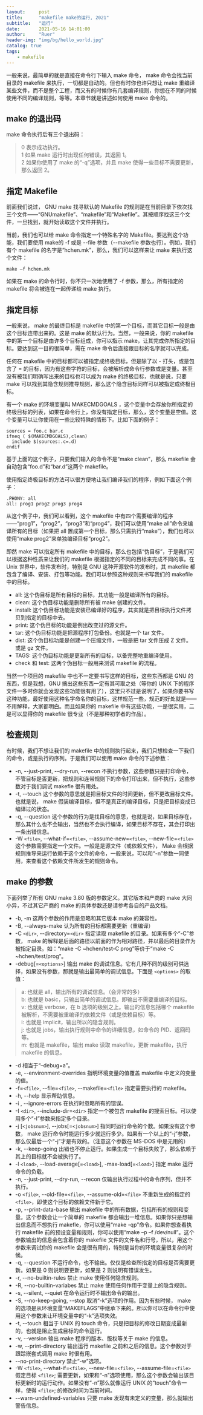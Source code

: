```yaml
---
layout:     post
title:      "makefile make的运行, 2021"
subtitle:   "运行"
date:       2021-05-16 14:01:00
author:     "Ruer"
header-img: "img/bg/hello_world.jpg"
catalog: true
tags:
    - makefile
---
```


一般来说，最简单的就是直接在命令行下输入 make 命令， make 命令会找当前目录的 makefile 来执行，一切都是自动的。但也有时你也许只想让 make 重编译某些文件，而不是整个工程，而又有的时候你有几套编译规则，你想在不同的时候使用不同的编译规则，等等。本章节就是讲述如何使用 make 命令的。

## make 的退出码

make 命令执行后有三个退出码：

> 0 表示成功执行。  
> 1 如果 make 运行时出现任何错误，其返回 1。  
> 2 如果你使用了 make 的“-q”选项，并且 make 使得一些目标不需要更新，那么返回 2。  


## 指定 Makefile

前面我们说过， GNU make 找寻默认的 Makefile 的规则是在当前目录下依次找三个文件——“GNUmakefile”、“makefile”和“Makefile”。其按顺序找这三个文件，一旦找到，就开始读取这个文件并执行。

当前，我们也可以给 make 命令指定一个特殊名字的 Makefile。要达到这个功能，我们要使用 make的 -f 或是 --file 参数（--makefile 参数也行）。例如，我们有个 makefile 的名字是“hchen.mk”，那么，我们可以这样来让 make 来执行这个文件：

```
make –f hchen.mk
```

如果在 make 的命令行时，你不只一次地使用了 -f 参数，那么，所有指定的 makefile 将会被连在一起传递给 make 执行。

## 指定目标

一般来说， make 的最终目标是 makefile 中的第一个目标，而其它目标一般是由这个目标连带出来的。这是 make 的默认行为。当然，一般来说，你的 makefile 中的第一个目标是由许多个目标组成，你可以指示 make，让其完成你所指定的目标。要达到这一目的很简单，需在 make 命令后直接跟目标的名字就可以完成。

任何在 makefile 中的目标都可以被指定成终极目标，但是除了以 - 打头，或是包含了 = 的目标，因为有这些字符的目标，会被解析成命令行参数或是变量。甚至没有被我们明确写出来的目标也可以成为 make 的终极目标，也就是说，只要 make 可以找到其隐含规则推导规则，那么这个隐含目标同样可以被指定成终极目标。

有一个 make 的环境变量叫 MAKECMDGOALS ，这个变量中会存放你所指定的终极目标的列表，如果在命令行上，你没有指定目标，那么，这个变量是空值。这个变量可以让你使用在一些比较特殊的情形下。比如下面的例子：

```
sources = foo.c bar.c
ifneq ( $(MAKECMDGOALS),clean)
  include $(sources:.c=.d)
endif
```

基于上面的这个例子，只要我们输入的命令不是“make clean”，那么 makefile 会自动包含“foo.d”和“bar.d”这两个 makefile。

使用指定终极目标的方法可以很方便地让我们编译我们的程序，例如下面这个例子：

```
.PHONY: all
all: prog1 prog2 prog3 prog4
```

从这个例子中，我们可以看到，这个 makefile 中有四个需要编译的程序——“prog1”，“prog2”，“prog3”和“prog4”，我们可以使用“make all”命令来编译所有的目标（如果把 all 置成第一个目标，那么只需执行“make”），我们也可以使用“make prog2”来单独编译目标“prog2”。

即然 make 可以指定所有 makefile 中的目标，那么也包括“伪目标”，于是我们可以根据这种性质来让我们的 makefile 根据指定的不同的目标来完成不同的事。在 Unix 世界中，软件发布时，特别是 GNU 这种开源软件的发布时，其 makefile 都包含了编译、安装、打包等功能。我们可以参照这种规则来书写我们的 makefile 中的目标。

* all: 这个伪目标是所有目标的目标，其功能一般是编译所有的目标。  
* clean: 这个伪目标功能是删除所有被 make 创建的文件。  
* install: 这个伪目标功能是安装已编译好的程序，其实就是把目标执行文件拷贝到指定的目标中去。  
* print: 这个伪目标的功能是例出改变过的源文件。  
* tar: 这个伪目标功能是把源程序打包备份。也就是一个 tar 文件。  
* dist: 这个伪目标功能是创建一个压缩文件，一般是把 tar 文件压成 Z 文件。或是 gz 文件。  
* TAGS: 这个伪目标功能是更新所有的目标，以备完整地重编译使用。  
* check 和 test: 这两个伪目标一般用来测试 makefile 的流程。  

当然一个项目的 makefile 中也不一定要书写这样的目标，这些东西都是 GNU 的东西，但是我想，GNU 搞出这些东西一定有其可取之处（等你的 UNIX 下的程序文件一多时你就会发现这些功能很有用了），这里只不过是说明了，如果你要书写这种功能，最好使用这种名字命名你的目标，这样规范一些，规范的好处就是——不用解释，大家都明白。而且如果你的 makefile 中有这些功能，一是很实用，二是可以显得你的 makefile 很专业（不是那种初学者的作品）。

## 检查规则

有时候，我们不想让我们的 makefile 中的规则执行起来，我们只想检查一下我们的命令，或是执行的序列。于是我们可以使用 make 命令的下述参数：

* -n, --just-print, --dry-run, --recon 不执行参数，这些参数只是打印命令，不管目标是否更新，把规则和连带规则下的命令打印出来，但不执行，这些参数对于我们调试 makefle 很有用处。  
* -t, --touch 这个参数的意思就是把目标文件的时间更新，但不更改目标文件。也就是说， make 假装编译目标，但不是真正的编译目标，只是把目标变成已编译过的状态。  
* -q, --question 这个参数的行为是找目标的意思，也就是说，如果目标存在，那么其什么也不会输出，当然也不会执行编译，如果目标不存在，其会打印出一条出错信息。  
* -W `<file>`, --what-if=`<file>`, --assume-new=`<file>`, --new-file=`<file>` 这个参数需要指定一个文件。一般是是源文件（或依赖文件）， Make 会根据规则推导来运行依赖于这个文件的命令，一般来说，可以和“-n”参数一同使用，来查看这个依赖文件所发生的规则命令。  

## make 的参数

下面列举了所有 GNU make 3.80 版的参数定义。其它版本和产商的 make 大同小异，不过其它产商的 make 的具体参数还是请参考各自的产品文档。

*  -b, -m 这两个参数的作用是忽略和其它版本 make 的兼容性。  
*  -B, --always-make 认为所有的目标都需要更新（重编译）  
*  -C `<dir>`, --directory=`<dir>` 指定读取 makefile 的目录。如果有多个“-C”参数， make 的解释是后面的路径以前面的作为相对路径，并以最后的目录作为被指定目录。如：“make -C ~hchen/test-C prog”等价于“make -C ~hchen/test/prog”。  
*  -debug[=`<options>`] 输出 make 的调试信息。它有几种不同的级别可供选择，如果没有参数，那就是输出最简单的调试信息。下面是 `<options>` 的取值：  
> a: 也就是 all，输出所有的调试信息。（会非常的多）  
> b: 也就是 basic，只输出简单的调试信息。即输出不需要重编译的目标。  
> v: 也就是 verbose，在 b 选项的级别之上。输出的信息包括哪个 makefile 被解析，不需要被重编译的依赖文件（或是依赖目标）等。  
> i: 也就是 implicit，输出所以的隐含规则。  
> j: 也就是 jobs，输出执行规则中命令的详细信息，如命令的 PID、返回码等。  
> m: 也就是 makefile，输出 make 读取 makefile，更新 makefile，执行 makefile 的信息。  
*  -d 相当于“–debug=a”。  
*  -e, --environment-overrides 指明环境变量的值覆盖 makefile 中定义的变量的值。  
*  -f=`<file>`, --file=`<file>`, --makefile=`<file>` 指定需要执行的 makefile。  
*  -h, --help 显示帮助信息。  
*  -i , --ignore-errors 在执行时忽略所有的错误。  
*  -I `<dir>`, --include-dir=`<dir>` 指定一个被包含 makefile 的搜索目标。可以使用多个“-I”参数来指定多个目录。  
*  -j [`<jobsnum>`], --jobs[=`<jobsnum>`] 指同时运行命令的个数。如果没有这个参数， make 运行命令时能运行多少就运行多少。如果有一个以上的“-j”参数，那么仅最后一个“-j”才是有效的。（注意这个参数在 MS-DOS 中是无用的）  
*  -k, --keep-going 出错也不停止运行。如果生成一个目标失败了，那么依赖于其上的目标就不会被执行了。  
*  -l `<load>`, --load-average[=`<load>`], -max-load[=`<load>`] 指定 make 运行命令的负载。  
*  -n, --just-print, --dry-run, --recon 仅输出执行过程中的命令序列，但并不执行。  
*  -o `<file>`, --old-file=`<file>`, --assume-old=`<file>` 不重新生成的指定的 `<file>`，即使这个目标的依赖文件新于它。  
*  -p, --print-data-base 输出 makefile 中的所有数据，包括所有的规则和变量。这个参数会让一个简单的 makefile 都会输出一堆信息。如果你只是想输出信息而不想执行 makefle，你可以使用“make -qp”命令。如果你想查看执行 makefile 前的预设变量和规则，你可以使用“make –p –f /dev/null”。这个参数输出的信息会包含着你的 makefile 文件的文件名和行号，所以，用这个参数来调试你的 makefile 会是很有用的，特别是当你的环境变量很复杂的时候。  
*  -q, --question 不运行命令，也不输出。仅仅是检查所指定的目标是否需要更新。如果是 0 则说明要更新，如果是 2 则说明有错误发生。  
*  -r, --no-builtin-rules 禁止 make 使用任何隐含规则。  
*  -R, --no-builtin-variabes 禁止 make 使用任何作用于变量上的隐含规则。  
*  -s, --silent, --quiet 在命令运行时不输出命令的输出。  
*  -S, --no-keep-going, --stop 取消“-k”选项的作用。因为有些时候， make 的选项是从环境变量“MAKEFLAGS”中继承下来的。所以你可以在命令行中使用这个参数来让环境变量中的“-k”选项失效。  
* -t, --touch 相当于 UNIX 的 touch 命令，只是把目标的修改日期变成最新的，也就是阻止生成目标的命令运行。  
* -v, --version 输出 make 程序的版本、版权等关于 make 的信息。  
* -w, --print-directory 输出运行 makefile 之前和之后的信息。这个参数对于跟踪嵌套式调用 make 时很有用。  
* --no-print-directory 禁止“-w”选项。  
* -W `<file>`, --what-if=`<file>`, --new-file=`<file>`, --assume-file=`<file>` 假定目标 `<file>`; 需要更新，如果和“-n”选项使用，那么这个参数会输出该目标更新时的运行动作。如果没有“-n”那么就像运行 UNIX 的“touch”命令一样，使得 `<file>`; 的修改时间为当前时间。  
* --warn-undefined-variables 只要 make 发现有未定义的变量，那么就输出警告信息。  